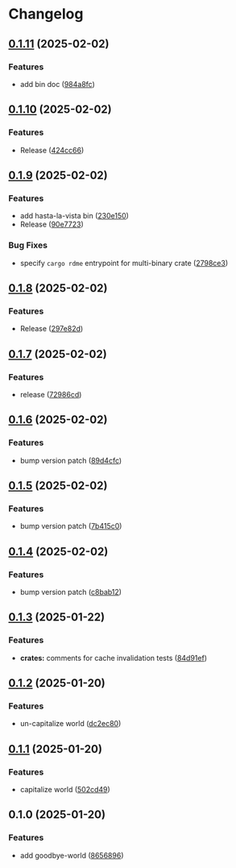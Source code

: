 # Changelog

## [0.1.11](https://github.com/0xangelo/cargo-workspace-template/compare/goodbye-world-v0.1.10...goodbye-world-v0.1.11) (2025-02-02)


### Features

* add bin doc ([984a8fc](https://github.com/0xangelo/cargo-workspace-template/commit/984a8fc388d39644414b6c3f431cc01c8d36467f))

## [0.1.10](https://github.com/0xangelo/cargo-workspace-template/compare/goodbye-world-v0.1.9...goodbye-world-v0.1.10) (2025-02-02)


### Features

* Release ([424cc66](https://github.com/0xangelo/cargo-workspace-template/commit/424cc6671842f119b27cff4dbe807602d3071997))

## [0.1.9](https://github.com/0xangelo/cargo-workspace-template/compare/goodbye-world-v0.1.8...goodbye-world-v0.1.9) (2025-02-02)


### Features

* add hasta-la-vista bin ([230e150](https://github.com/0xangelo/cargo-workspace-template/commit/230e15067445a2ee830739ea1570699e5f03a807))
* Release ([90e7723](https://github.com/0xangelo/cargo-workspace-template/commit/90e772375ec75ec1fb8bc3ea47ea299e5af937bb))


### Bug Fixes

* specify `cargo rdme` entrypoint for multi-binary crate ([2798ce3](https://github.com/0xangelo/cargo-workspace-template/commit/2798ce33cf354b0eee6b9dfeeb2c2df947be9ad3))

## [0.1.8](https://github.com/0xangelo/cargo-workspace-template/compare/goodbye-world-v0.1.7...goodbye-world-v0.1.8) (2025-02-02)


### Features

* Release ([297e82d](https://github.com/0xangelo/cargo-workspace-template/commit/297e82d9e66e281e22d62ea9fa72123b1acd707a))

## [0.1.7](https://github.com/0xangelo/cargo-workspace-template/compare/goodbye-world-v0.1.6...goodbye-world-v0.1.7) (2025-02-02)


### Features

* release ([72986cd](https://github.com/0xangelo/cargo-workspace-template/commit/72986cd011eb81444f5cad10be660fd56e9d3077))

## [0.1.6](https://github.com/0xangelo/cargo-workspace-template/compare/goodbye-world-v0.1.5...goodbye-world-v0.1.6) (2025-02-02)


### Features

* bump version patch ([89d4cfc](https://github.com/0xangelo/cargo-workspace-template/commit/89d4cfcc9f2dbafd0e05174e4e9bb82296de687d))

## [0.1.5](https://github.com/0xangelo/cargo-workspace-template/compare/goodbye-world-v0.1.4...goodbye-world-v0.1.5) (2025-02-02)


### Features

* bump version patch ([7b415c0](https://github.com/0xangelo/cargo-workspace-template/commit/7b415c0ca2d71f24c19b05332425dabc7a8e4d12))

## [0.1.4](https://github.com/0xangelo/cargo-workspace-template/compare/goodbye-world-v0.1.3...goodbye-world-v0.1.4) (2025-02-02)


### Features

* bump version patch ([c8bab12](https://github.com/0xangelo/cargo-workspace-template/commit/c8bab121d95f8e2fe6c0fdb2314d53b3dec5eaab))

## [0.1.3](https://github.com/0xangelo/cargo-workspace-template/compare/goodbye-world-v0.1.2...goodbye-world-v0.1.3) (2025-01-22)


### Features

* **crates:** comments for cache invalidation tests ([84d91ef](https://github.com/0xangelo/cargo-workspace-template/commit/84d91efd6a4fce76f1e46d3c82a29d78dd960c69))

## [0.1.2](https://github.com/0xangelo/cargo-workspace-template/compare/goodbye-world-v0.1.1...goodbye-world-v0.1.2) (2025-01-20)


### Features

* un-capitalize world ([dc2ec80](https://github.com/0xangelo/cargo-workspace-template/commit/dc2ec804b17a9d0e5e793741a667a18220702b1e))

## [0.1.1](https://github.com/0xangelo/cargo-workspace-template/compare/goodbye-world-v0.1.0...goodbye-world-v0.1.1) (2025-01-20)


### Features

* capitalize world ([502cd49](https://github.com/0xangelo/cargo-workspace-template/commit/502cd49fab254c99b670bb0d393c8838b3351fa9))

## 0.1.0 (2025-01-20)


### Features

* add goodbye-world ([8656896](https://github.com/0xangelo/cargo-workspace-template/commit/8656896d695549153c4887a9fb20143b9e7d0985))
